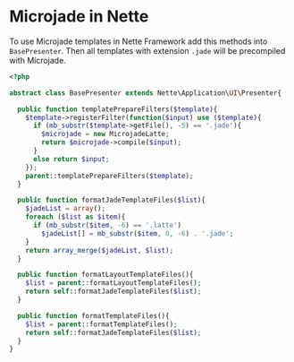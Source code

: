 # Microjade in Nette

To use Microjade templates in Nette Framework add this methods into `BasePresenter`.
Then all templates with extension `.jade` will be precompiled with Microjade.

```php
<?php

abstract class BasePresenter extends Nette\Application\UI\Presenter{

  public function templatePrepareFilters($template){
    $template->registerFilter(function($input) use ($template){
      if (mb_substr($template->getFile(), -5) == '.jade'){
        $microjade = new MicrojadeLatte;
        return $microjade->compile($input);
      }
      else return $input;
    });
    parent::templatePrepareFilters($template);
  }

  public function formatJadeTemplateFiles($list){
    $jadeList = array();
    foreach ($list as $item){
      if (mb_substr($item, -6) == '.latte')
        $jadeList[] = mb_substr($item, 0, -6) . '.jade';
    }
    return array_merge($jadeList, $list);
  }

  public function formatLayoutTemplateFiles(){
    $list = parent::formatLayoutTemplateFiles();
    return self::formatJadeTemplateFiles($list);
  }

  public function formatTemplateFiles(){
    $list = parent::formatTemplateFiles();
    return self::formatJadeTemplateFiles($list);
  }
}
```
